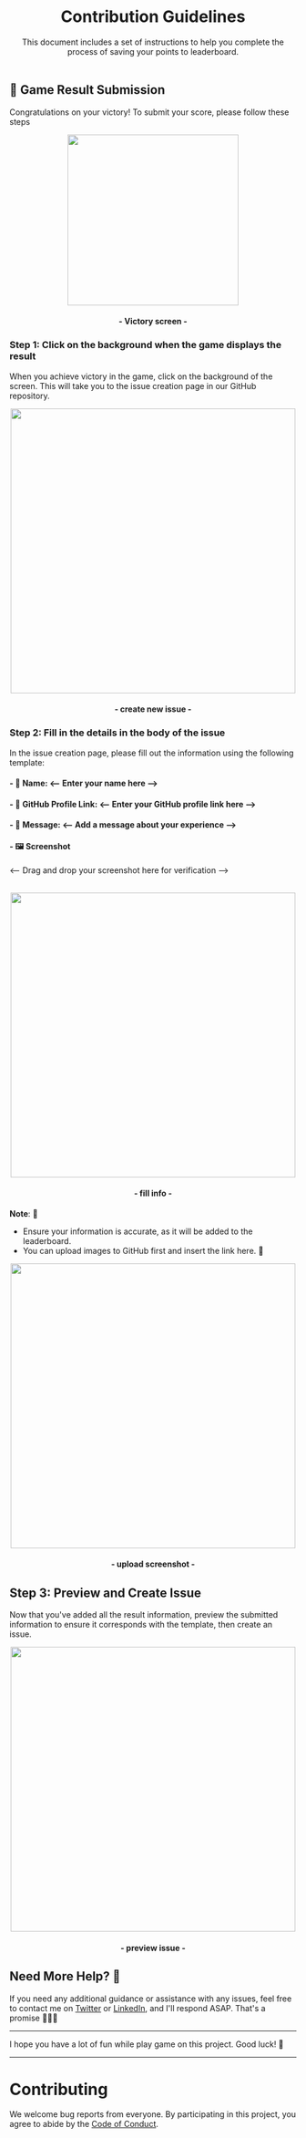 <div align="center">
  <h1>Contribution Guidelines</h1>
  This document includes a set of instructions to help you complete the process of saving your points to leaderboard.
</div>
<br>

## 🎉 Game Result Submission

Congratulations on your victory! To submit your score, please follow these steps

<div align ="center">
  <img src="https://raw.githubusercontent.com/Flutter-Journey/Fruit-Cutting-Game/refs/heads/main/media/image/image_victory.png" height="300" />

  #### - Victory screen -
</div>

### Step 1: Click on the background when the game displays the result

When you achieve victory in the game, click on the background of the screen. This will take you to the issue creation page in our GitHub repository.

<div align ="center">
  <img src="https://raw.githubusercontent.com/Flutter-Journey/Fruit-Cutting-Game/refs/heads/main/media/image/image_new_issue.png" height="500" />

  #### - create new issue -
</div>

### Step 2: Fill in the details in the body of the issue

In the issue creation page, please fill out the information using the following template:

#### - 👤 **Name**:  <-- Enter your name here -->

#### - 🔗 **GitHub Profile Link**:  <-- Enter your GitHub profile link here -->

#### - 💬 **Message**: <-- Add a message about your experience -->

#### - 🖼️ **Screenshot**
<-- Drag and drop your screenshot here for verification -->

<br>

<div align ="center">
  <img src="https://raw.githubusercontent.com/Flutter-Journey/Fruit-Cutting-Game/refs/heads/main/media/image/image_submit_info.png" height="500" />

  #### - fill info -
</div>

**Note**: 🎯
- Ensure your information is accurate, as it will be added to the leaderboard.
- You can upload images to GitHub first and insert the link here. 📸

<div align ="center">
  <img src="https://raw.githubusercontent.com/Flutter-Journey/Fruit-Cutting-Game/refs/heads/main/media/gif/add_image.gif" height="500" />

  #### - upload screenshot -
</div>

## Step 3: Preview and Create Issue

Now that you've added all the result information, preview the submitted information to ensure it corresponds with the template, then create an issue.

<div align ="center">
  <img src="https://raw.githubusercontent.com/Flutter-Journey/Fruit-Cutting-Game/refs/heads/main/media/image/image_created_issue.png" height="500" />

  #### - preview issue -
</div>

## Need More Help? 🤔

If you need any additional guidance or assistance with any issues, feel free to contact me on [Twitter](https://x.com/ChunhThanhDe) or [LinkedIn](https://www.linkedin.com/in/chunhthanhde/), and I'll respond ASAP. That's a promise 🤝🏽😊

<hr>

I hope you have a lot of fun while play game on this project. Good luck! 🎉

<hr>

# Contributing

We welcome bug reports from everyone. By participating in this project, you agree to abide by the [Code of Conduct](https://github.com/Flutter-Journey/.github/blob/main/CODE_OF_CONDUCT.md).
